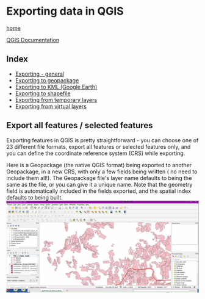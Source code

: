 
# Exporting data in QGIS

[home](../README.md)

[QGIS Documentation](https://docs.qgis.org/testing/en/docs/gentle_gis_introduction/data_capture.html)

## Index
* [Exporting - general](#Exporting-general)
* [Exporting to geopackage](#Exporting-to-geopackage)
* [Exporting to KML (Google Earth)](#Exporting-to-KML)
* [Exporting to shapefile](#Exporting-to-shapefile)
* [Exporting from temporary layers](#Exporting-from-temporary-layers)
* [Exporting from virtual layers](#Exporting-from-virtual-layers)

## Export all features / selected features 
Exporting features in QGIS is pretty straightforward - you can choose one of 23 different file formats, export all features or selected features only, and you can define the coordinate reference system (CRS) while exporting.

Here is a Geopackage (the native QGIS format) being exported to another Geopackage, in a new CRS, with only a few fields being written ( no need to include them all!). The Geopackage file's layer name defaults to being the same as the file, or you can give it a unique name. Note that the geometry field is automatically included in the fields exported, and the spatial index defaults to being built.
![](https://github.com/bcgov/gis-pantry/blob/master/docs/getting-started-with-QGIS/images/exportGif_2.gif)
